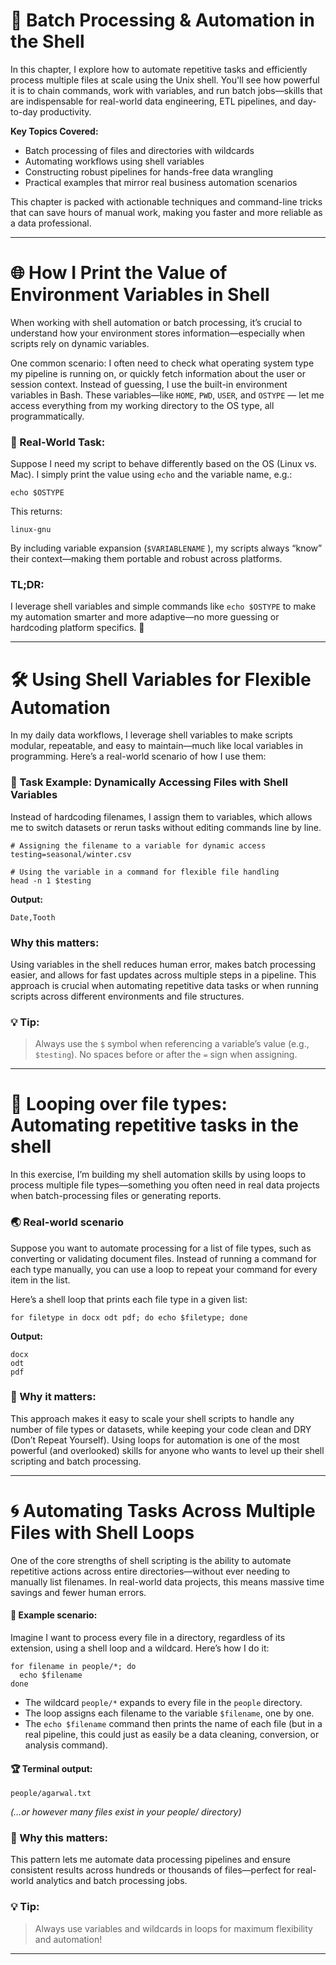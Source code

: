 # 🚦 Batch Processing & Automation in the Shell
In this chapter, I explore how to automate repetitive tasks and efficiently process multiple files at scale using the Unix shell. You'll see how powerful it is to chain commands, work with variables, and run batch jobs—skills that are indispensable for real-world data engineering, ETL pipelines, and day-to-day productivity.

**Key Topics Covered:**
* Batch processing of files and directories with wildcards
* Automating workflows using shell variables
* Constructing robust pipelines for hands-free data wrangling
* Practical examples that mirror real business automation scenarios

This chapter is packed with actionable techniques and command-line tricks that can save hours of manual work, making you faster and more reliable as a data professional.

---

# 🌐 How I Print the Value of Environment Variables in Shell
When working with shell automation or batch processing, it’s crucial to understand how your environment stores information—especially when scripts rely on dynamic variables.

One common scenario: I often need to check what operating system type my pipeline is running on, or quickly fetch information about the user or session context. Instead of guessing, I use the built-in environment variables in Bash. These variables—like ```HOME```, ```PWD```, ```USER```, and ```OSTYPE``` — let me access everything from my working directory to the OS type, all programmatically.

### 📍 Real-World Task:
Suppose I need my script to behave differently based on the OS (Linux vs. Mac). I simply print the value using ```echo``` and the variable name, e.g.:

```echo $OSTYPE``` 

This returns:

```linux-gnu``` 

By including variable expansion (```$VARIABLENAME``` ), my scripts always “know” their context—making them portable and robust across platforms.

### TL;DR:
I leverage shell variables and simple commands like ```echo $OSTYPE``` to make my automation smarter and more adaptive—no more guessing or hardcoding platform specifics. 🚀

---

# 🛠️ Using Shell Variables for Flexible Automation
In my daily data workflows, I leverage shell variables to make scripts modular, repeatable, and easy to maintain—much like local variables in programming. Here’s a real-world scenario of how I use them:

### 🎯 Task Example: Dynamically Accessing Files with Shell Variables
Instead of hardcoding filenames, I assign them to variables, which allows me to switch datasets or rerun tasks without editing commands line by line.

```
# Assigning the filename to a variable for dynamic access
testing=seasonal/winter.csv

# Using the variable in a command for flexible file handling
head -n 1 $testing
```

**Output:**

```Date,Tooth```

### Why this matters:
Using variables in the shell reduces human error, makes batch processing easier, and allows for fast updates across multiple steps in a pipeline. This approach is crucial when automating repetitive data tasks or when running scripts across different environments and file structures.

### 💡 Tip: 
> Always use the ```$``` symbol when referencing a variable’s value (e.g., ```$testing```). No spaces before or after the ```=``` sign when assigning.

---

# 🔁 Looping over file types: Automating repetitive tasks in the shell
In this exercise, I’m building my shell automation skills by using loops to process multiple file types—something you often need in real data projects when batch-processing files or generating reports.

### 🌏 Real-world scenario
Suppose you want to automate processing for a list of file types, such as converting or validating document files. Instead of running a command for each type manually, you can use a loop to repeat your command for every item in the list.

Here’s a shell loop that prints each file type in a given list:

```for filetype in docx odt pdf; do echo $filetype; done```

**Output:**
```
docx
odt
pdf
```

### 🎯 Why it matters:
This approach makes it easy to scale your shell scripts to handle any number of file types or datasets, while keeping your code clean and DRY (Don’t Repeat Yourself). Using loops for automation is one of the most powerful (and overlooked) skills for anyone who wants to level up their shell scripting and batch processing.

---

# 🌀 Automating Tasks Across Multiple Files with Shell Loops
One of the core strengths of shell scripting is the ability to automate repetitive actions across entire directories—without ever needing to manually list filenames. In real-world data projects, this means massive time savings and fewer human errors.

#### 🧲 Example scenario:
Imagine I want to process every file in a directory, regardless of its extension, using a shell loop and a wildcard. Here’s how I do it:
```
for filename in people/*; do
  echo $filename
done
```

* The wildcard ```people/*``` expands to every file in the ```people``` directory.
* The loop assigns each filename to the variable ```$filename```, one by one.
* The ```echo $filename``` command then prints the name of each file (but in a real pipeline, this could just as easily be a data cleaning, conversion, or analysis command).

#### 🏆 Terminal output:
```people/agarwal.txt```

*(…or however many files exist in your people/ directory)*

### 🎯 Why this matters:
This pattern lets me automate data processing pipelines and ensure consistent results across hundreds or thousands of files—perfect for real-world analytics and batch processing jobs.

### 💡 Tip: 
> Always use variables and wildcards in loops for maximum flexibility and automation!

---

